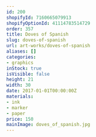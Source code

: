 ```yaml
---
id: 200
shopifyId: 7160665079913
shopifyOptionId: 41114783514729
order: 357
title: Doves of Spanish
slug: doves-of-spanish
url: art-works/doves-of-spanish
aliases: []
categories:
- graphics
inStock: true
isVisible: false
height: 21
width: 30
date: 2017-01-01T00:00:00Z
materials:
- ink
- marker
- paper
price: 150
mainImage: doves_of_spanish.jpg
---
```

